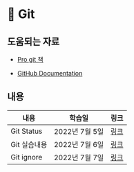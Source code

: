 # 🎉 Git

## 도움되는 자료

* [Pro git 책](https://git-scm.com/book/ko/v2)

* [GitHub Documentation](https://docs.github.com/en)

## 내용

| 내용         | 학습일         | 링크                    |
| ------------ | -------------- | ----------------------- |
| Git Status   | 2022년 7월 5일 | [링크](./Git_Status.md) |
| Git 실습내용 | 2022년 7월 6일 |                         [링크](./0706.md)|
| Git ignore | 2022년 7월 7일 | [링크](./git_ignore.md) |

